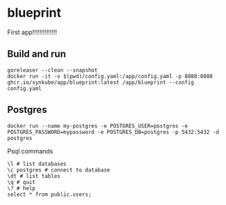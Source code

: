 # blueprint
First app!!!!!!!!!!!!!!

## Build and run

```
goreleaser --clean --snapshot
docker run -it -v $(pwd)/config.yaml:/app/config.yaml -p 8080:8080 ghcr.io/synkube/app/blueprint:latest /app/blueprint --config config.yaml
```

## Postgres
```
docker run --name my-postgres -e POSTGRES_USER=postgres -e POSTGRES_PASSWORD=mypassword -e POSTGRES_DB=postgres -p 5432:5432 -d postgres
```

Psql commands
```
\l # list databases
\c postgres # connect to database
\dt # list tables
\q # quit
\? # help
select * from public.users;
```
